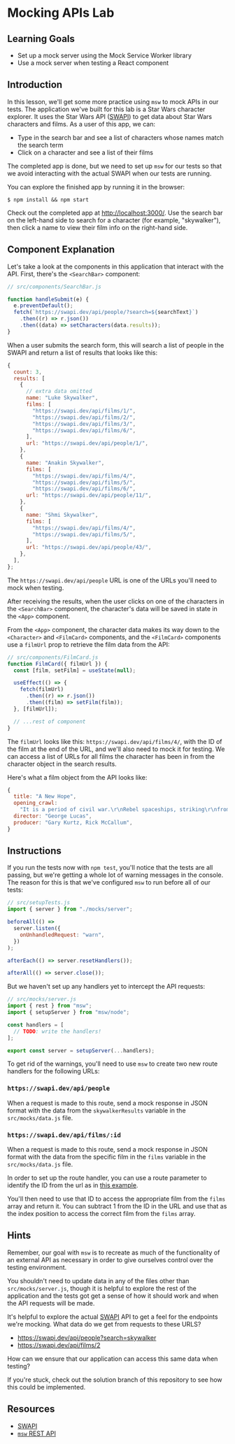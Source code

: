 # Mocking APIs Lab

## Learning Goals

- Set up a mock server using the Mock Service Worker library
- Use a mock server when testing a React component

## Introduction

In this lesson, we'll get some more practice using `msw` to mock APIs in our
tests. The application we've built for this lab is a Star Wars character
explorer. It uses the Star Wars API ([SWAPI][swapi]) to get data about Star Wars
characters and films. As a user of this app, we can:

- Type in the search bar and see a list of characters whose names match the
  search term
- Click on a character and see a list of their films

The completed app is done, but we need to set up `msw` for our tests so that we
avoid interacting with the actual SWAPI when our tests are running.

You can explore the finished app by running it in the browser:

```console
$ npm install && npm start
```

Check out the completed app at [http://localhost:3000/](http://localhost:3000/).
Use the search bar on the left-hand side to search for a character (for example,
"skywalker"), then click a name to view their film info on the right-hand side.

## Component Explanation

Let's take a look at the components in this application that interact with the
API. First, there's the `<SearchBar>` component:

```js
// src/components/SearchBar.js

function handleSubmit(e) {
  e.preventDefault();
  fetch(`https://swapi.dev/api/people/?search=${searchText}`)
    .then((r) => r.json())
    .then((data) => setCharacters(data.results));
}
```

When a user submits the search form, this will search a list of people in the
SWAPI and return a list of results that looks like this:

```js
{
  count: 3,
  results: [
    {
      // extra data omitted
      name: "Luke Skywalker",
      films: [
        "https://swapi.dev/api/films/1/",
        "https://swapi.dev/api/films/2/",
        "https://swapi.dev/api/films/3/",
        "https://swapi.dev/api/films/6/",
      ],
      url: "https://swapi.dev/api/people/1/",
    },
    {
      name: "Anakin Skywalker",
      films: [
        "https://swapi.dev/api/films/4/",
        "https://swapi.dev/api/films/5/",
        "https://swapi.dev/api/films/6/",
      url: "https://swapi.dev/api/people/11/",
    },
    {
      name: "Shmi Skywalker",
      films: [
        "https://swapi.dev/api/films/4/",
        "https://swapi.dev/api/films/5/",
      ],
      url: "https://swapi.dev/api/people/43/",
    },
  ],
};
```

The `https://swapi.dev/api/people` URL is one of the URLs you'll need to mock
when testing.

After receiving the results, when the user clicks on one of the characters in
the `<SearchBar>` component, the character's data will be saved in state in the
`<App>` component.

From the `<App>` component, the character data makes its way down to the
`<Character>` and `<FilmCard>` components, and the `<FilmCard>` components use a
`filmUrl` prop to retrieve the film data from the API:

```js
// src/components/FilmCard.js
function FilmCard({ filmUrl }) {
  const [film, setFilm] = useState(null);

  useEffect(() => {
    fetch(filmUrl)
      .then((r) => r.json())
      .then((film) => setFilm(film));
  }, [filmUrl]);

  // ...rest of component
}
```

The `filmUrl` looks like this: `https://swapi.dev/api/films/4/`, with the ID of
the film at the end of the URL, and we'll also need to mock it for testing. We
can access a list of URLs for all films the character has been in from the
character object in the search results.

Here's what a film object from the API looks like:

```js
{
  title: "A New Hope",
  opening_crawl:
    "It is a period of civil war.\r\nRebel spaceships, striking\r\nfrom a hidden base, have won\r\ntheir first victory against\r\nthe evil Galactic Empire.\r\n\r\nDuring the battle, Rebel\r\nspies managed to steal secret\r\nplans to the Empire's\r\nultimate weapon, the DEATH\r\nSTAR, an armored space\r\nstation with enough power\r\nto destroy an entire planet.\r\n\r\nPursued by the Empire's\r\nsinister agents, Princess\r\nLeia races home aboard her\r\nstarship, custodian of the\r\nstolen plans that can save her\r\npeople and restore\r\nfreedom to the galaxy....",
  director: "George Lucas",
  producer: "Gary Kurtz, Rick McCallum",
}
```

## Instructions

If you run the tests now with `npm test`, you'll notice that the tests are all
passing, but we're getting a whole lot of warning messages in the console. The
reason for this is that we've configured `msw` to run before all of our tests:

```js
// src/setupTests.js
import { server } from "./mocks/server";

beforeAll(() =>
  server.listen({
    onUnhandledRequest: "warn",
  })
);

afterEach(() => server.resetHandlers());

afterAll(() => server.close());
```

But we haven't set up any handlers yet to intercept the API requests:

```js
// src/mocks/server.js
import { rest } from "msw";
import { setupServer } from "msw/node";

const handlers = [
  // TODO: write the handlers!
];

export const server = setupServer(...handlers);
```

To get rid of the warnings, you'll need to use `msw` to create two new route
handlers for the following URLs:

### `https://swapi.dev/api/people`

When a request is made to this route, send a mock response in JSON format with
the data from the `skywalkerResults` variable in the `src/mocks/data.js` file.

### `https://swapi.dev/api/films/:id`

When a request is made to this route, send a mock response in JSON format with
the data from the specific film in the `films` variable in the
`src/mocks/data.js` file.

In order to set up the route handler, you can use a route parameter to identify
the ID from the url as in
[this example](https://mswjs.io/docs/api/rest#examples).

You'll then need to use that ID to access the appropriate film from the `films`
array and return it. You can subtract 1 from the ID in the URL and use that as
the index position to access the correct film from the `films` array.

## Hints

Remember, our goal with `msw` is to recreate as much of the functionality of an
external API as necessary in order to give ourselves control over the testing
environment.

You shouldn't need to update data in any of the files other than
`src/mocks/server.js`, though it is helpful to explore the rest of the
application and the tests got get a sense of how it should work and when the API
requests will be made.

It's helpful to explore the actual [SWAPI][swapi] API to get a feel for the
endpoints we're mocking. What data do we get from requests to these URLS?

- https://swapi.dev/api/people?search=skywalker
- https://swapi.dev/api/films/2

How can we ensure that our application can access this same data when testing?

If you're stuck, check out the solution branch of this repository to see how
this could be implemented.

## Resources

- [SWAPI][swapi]
- [`msw` REST API][msw rest]

[swapi]: https://swapi.dev/documentation
[msw rest]: https://mswjs.io/docs/api/rest
